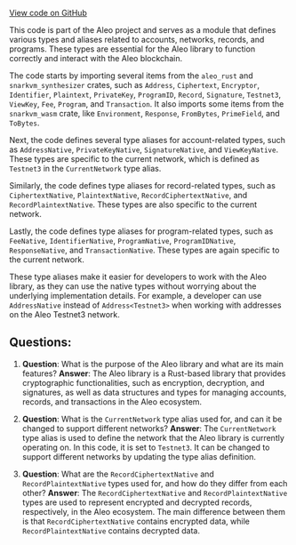 [View code on GitHub](https://github.com/AleoHQ/aleo/wasm/src/types.rs)

This code is part of the Aleo project and serves as a module that defines various types and aliases related to accounts, networks, records, and programs. These types are essential for the Aleo library to function correctly and interact with the Aleo blockchain.

The code starts by importing several items from the `aleo_rust` and `snarkvm_synthesizer` crates, such as `Address`, `Ciphertext`, `Encryptor`, `Identifier`, `Plaintext`, `PrivateKey`, `ProgramID`, `Record`, `Signature`, `Testnet3`, `ViewKey`, `Fee`, `Program`, and `Transaction`. It also imports some items from the `snarkvm_wasm` crate, like `Environment`, `Response`, `FromBytes`, `PrimeField`, and `ToBytes`.

Next, the code defines several type aliases for account-related types, such as `AddressNative`, `PrivateKeyNative`, `SignatureNative`, and `ViewKeyNative`. These types are specific to the current network, which is defined as `Testnet3` in the `CurrentNetwork` type alias.

Similarly, the code defines type aliases for record-related types, such as `CiphertextNative`, `PlaintextNative`, `RecordCiphertextNative`, and `RecordPlaintextNative`. These types are also specific to the current network.

Lastly, the code defines type aliases for program-related types, such as `FeeNative`, `IdentifierNative`, `ProgramNative`, `ProgramIDNative`, `ResponseNative`, and `TransactionNative`. These types are again specific to the current network.

These type aliases make it easier for developers to work with the Aleo library, as they can use the native types without worrying about the underlying implementation details. For example, a developer can use `AddressNative` instead of `Address<Testnet3>` when working with addresses on the Aleo Testnet3 network.
## Questions: 
 1. **Question**: What is the purpose of the Aleo library and what are its main features?
   **Answer**: The Aleo library is a Rust-based library that provides cryptographic functionalities, such as encryption, decryption, and signatures, as well as data structures and types for managing accounts, records, and transactions in the Aleo ecosystem.

2. **Question**: What is the `CurrentNetwork` type alias used for, and can it be changed to support different networks?
   **Answer**: The `CurrentNetwork` type alias is used to define the network that the Aleo library is currently operating on. In this code, it is set to `Testnet3`. It can be changed to support different networks by updating the type alias definition.

3. **Question**: What are the `RecordCiphertextNative` and `RecordPlaintextNative` types used for, and how do they differ from each other?
   **Answer**: The `RecordCiphertextNative` and `RecordPlaintextNative` types are used to represent encrypted and decrypted records, respectively, in the Aleo ecosystem. The main difference between them is that `RecordCiphertextNative` contains encrypted data, while `RecordPlaintextNative` contains decrypted data.